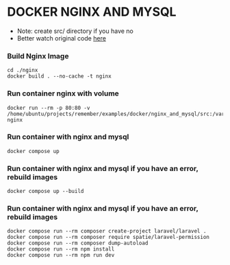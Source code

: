 # DOCKER NGINX AND MYSQL

* Note: create src/ directory if you have no
* Better watch original code [here](https://github.com/laracasts/lc-the-docker-tutorial)

### Build Nginx Image

```shell
cd ./nginx
docker build . --no-cache -t nginx
```

### Run container nginx with volume

```shell
docker run --rm -p 80:80 -v /home/ubuntu/projects/remember/examples/docker/nginx_and_mysql/src:/var/www/html/public nginx
```

### Run container with nginx and mysql

```shell
docker compose up
```

### Run container with nginx and mysql if you have an error, rebuild images

```shell
docker compose up --build
```

### Run container with nginx and mysql if you have an error, rebuild images

```shell
docker compose run --rm composer create-project laravel/laravel .
docker compose run --rm composer require spatie/laravel-permission
docker compose run --rm composer dump-autoload
docker compose run --rm npm install 
docker compose run --rm npm run dev
```
